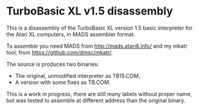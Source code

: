 TurboBasic XL v1.5 disassembly
==============================

This is a disassembly of the TurboBasic XL version 1.5 basic interpreter
for the Atari XL computers, in MADS assembler format.

To assemble you need MADS from http://mads.atari8.info/ and my mkatr tool,
from https://github.com/dmsc/mkatr/.

The source is produces two binaries:

 - The original, unmodified interpreter as TB15.COM,
 - A version with some fixes as TB.COM.

This is a work in progress, there are still many labels without proper name,
but was tested to assemble at different address than the original binary.


